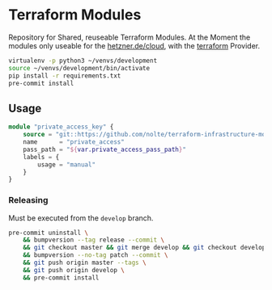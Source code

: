 # Terraform Modules

Repository for Shared, reuseable Terraform Modules.  At the Moment the modules only useable for the [hetzner.de/cloud](https://hetzner.de/cloud), with the [terraform](https://www.terraform.io/docs/providers/hcloud/index.html) Provider.


```bash
virtualenv -p python3 ~/venvs/development
source ~/venvs/development/bin/activate
pip install -r requirements.txt
pre-commit install
```


## Usage

```terraform
module "private_access_key" {
    source = "git::https://github.com/nolte/terraform-infrastructure-modules.git?ref=v0.0.2.dev"
    name      = "private_access"
    pass_path = "${var.private_access_pass_path}"
    labels = {
        usage = "manual"
    }
}
```

### Releasing

Must be executed from the ``develop`` branch.

```bash
pre-commit uninstall \
    && bumpversion --tag release --commit \
    && git checkout master && git merge develop && git checkout develop \
    && bumpversion --no-tag patch --commit \
    && git push origin master --tags \
    && git push origin develop \
    && pre-commit install
```
